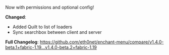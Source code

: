 Now with permissions and optional config!

**Changed**:

- Added Quilt to list of loaders
- Sync searchbox between client and server

**Full
Changelog**: https://github.com/eth0net/enchant-menu/compare/v1.4.0-beta.1+fabric-1.19...v1.4.0-beta.2+fabric-1.19
